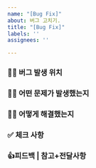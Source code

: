 ```yaml
---
name: "[Bug Fix]"
about: 버그 고치기.
title: "[Bug Fix]"
labels: ''
assignees: ''

---
```


### 🧞‍♀️ 버그 발생 위치

### 🧞‍♀️ 어떤 문제가 발생했는지

### 🧞‍♀️ 어떻게 해결했는지

### ✅ 체크 사항

### 👍피드백 | 참고+전달사항
